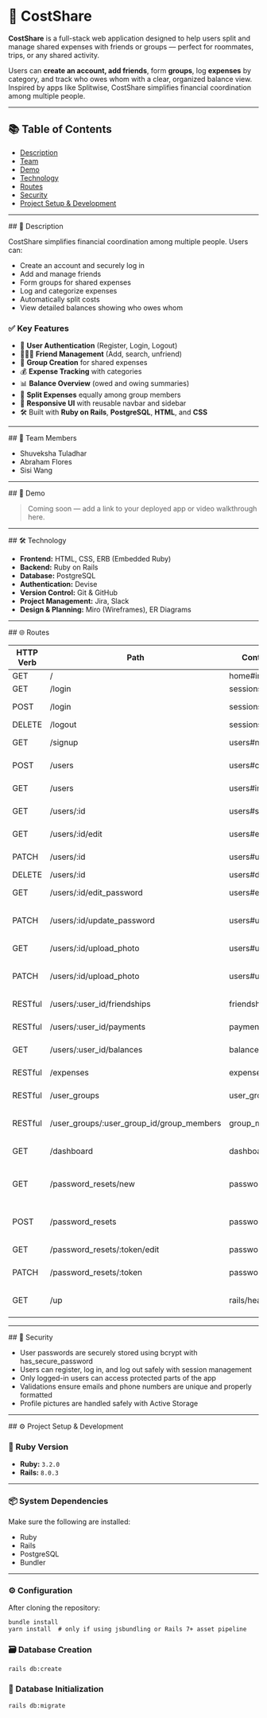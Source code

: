 # 💸 CostShare

**CostShare** is a full-stack web application designed to help users split and manage shared expenses with friends or groups — perfect for roommates, trips, or any shared activity.

Users can **create an account, add friends**, form **groups**, log **expenses** by category, and track who owes whom with a clear, organized balance view. Inspired by apps like Splitwise, CostShare simplifies financial coordination among multiple people.

---

## 📚 Table of Contents

- [Description](#description)
- [Team](#team)
- [Demo](#demo)
- [Technology](#technology)
- [Routes](#routes)
- [Security](#security)
- [Project Setup & Development](#project-setup--development)

---

<a id="user-content-description">## 📝 Description</a>

CostShare simplifies financial coordination among multiple people. Users can:

- Create an account and securely log in
- Add and manage friends
- Form groups for shared expenses
- Log and categorize expenses
- Automatically split costs
- View detailed balances showing who owes whom

### ✅ Key Features

- 👤 **User Authentication** (Register, Login, Logout)
- 🧑‍🤝‍🧑 **Friend Management** (Add, search, unfriend)
- 👥 **Group Creation** for shared expenses
- 💰 **Expense Tracking** with categories
- 📊 **Balance Overview** (owed and owing summaries)
- 🔄 **Split Expenses** equally among group members
- 🧭 **Responsive UI** with reusable navbar and sidebar
- 🛠️ Built with **Ruby on Rails**, **PostgreSQL**, **HTML**, and **CSS**

---

<a id="user-content-team">## 👥 Team Members</a>

- Shuveksha Tuladhar
- Abraham Flores
- Sisi Wang

---

<a id="user-content-demo">## 🎥 Demo</a>

> Coming soon — add a link to your deployed app or video walkthrough here.

---

<a id="user-content-technology">## 🛠️ Technology</a>

- **Frontend:** HTML, CSS, ERB (Embedded Ruby)
- **Backend:** Ruby on Rails
- **Database:** PostgreSQL
- **Authentication:** Devise
- **Version Control:** Git & GitHub
- **Project Management:** Jira, Slack
- **Design & Planning:** Miro (Wireframes), ER Diagrams

---

<a id="user-content-routes">## 🌐 Routes</a>

| HTTP Verb | Path                        | Controller#Action        | Description                          |
|-----------|-----------------------------|-------------------------|------------------------------------|
| GET       | /                           | home#index              | Home page                          |
| GET       | /login                      | sessions#new            | Login form                        |
| POST      | /login                      | sessions#create         | Submit login                     |
| DELETE    | /logout                     | sessions#destroy        | Logout                          |
| GET       | /signup                     | users#new               | Signup form                     |
| POST      | /users                      | users#create            | Create new user                 |
| GET       | /users                      | users#index             | List all users                  |
| GET       | /users/:id                  | users#show              | Show user profile              |
| GET       | /users/:id/edit             | users#edit              | Edit user profile              |
| PATCH     | /users/:id                  | users#update            | Update user profile            |
| DELETE    | /users/:id                  | users#destroy           | Delete user                   |
| GET       | /users/:id/edit_password    | users#edit_password     | Edit user password            |
| PATCH     | /users/:id/update_password  | users#update_password   | Update user password          |
| GET       | /users/:id/upload_photo     | users#upload_photo      | Upload user photo             |
| PATCH     | /users/:id/upload_photo     | users#upload_photo      | Submit user photo upload      |
| RESTful   | /users/:user_id/friendships | friendships#*           | Manage friendships            |
| RESTful   | /users/:user_id/payments    | payments#*              | Manage payments               |
| GET       | /users/:user_id/balances    | balances#index          | Show user balances            |
| RESTful   | /expenses                   | expenses#*              | Manage expenses               |
| RESTful   | /user_groups                | user_groups#*           | Manage user groups            |
| RESTful   | /user_groups/:user_group_id/group_members | group_members#* | Manage group members       |
| GET       | /dashboard                  | dashboard#index         | Dashboard overview            |
| GET       | /password_resets/new        | password_resets#new     | Password reset request form   |
| POST      | /password_resets            | password_resets#create  | Send password reset email     |
| GET       | /password_resets/:token/edit | password_resets#edit   | Password reset form           |
| PATCH     | /password_resets/:token     | password_resets#update  | Update password               |
| GET       | /up                         | rails/health#show       | Health check endpoint         |

---

<a id="user-content-security">## 🔐 Security</a>

- User passwords are securely stored using bcrypt with has_secure_password
- Users can register, log in, and log out safely with session management
- Only logged-in users can access protected parts of the app
- Validations ensure emails and phone numbers are unique and properly formatted
- Profile pictures are handled safely with Active Storage
---

<a id="user-content-project-setup-development">## ⚙️ Project Setup & Development</a>

### 🔢 Ruby Version

- **Ruby:** `3.2.0` 
- **Rails:** `8.0.3`

---

### 📦 System Dependencies

Make sure the following are installed:

- Ruby
- Rails
- PostgreSQL
- Bundler

---

### ⚙️ Configuration

After cloning the repository:

```
bundle install
yarn install  # only if using jsbundling or Rails 7+ asset pipeline

```
### 🗃️ Database Creation
```
rails db:create
```
### 🧱 Database Initialization
```
rails db:migrate
```


